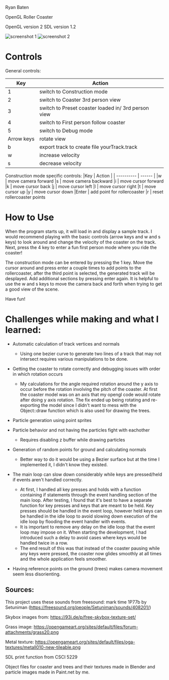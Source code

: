 Ryan Baten

OpenGL Roller Coaster

OpenGL version 2
SDL version 1.2

![screenshot 1](project_screenshot1.jpeg)
![screenshot 2](project_screenshot2.jpeg)

Controls
========

General controls:

| Key        | Action |
| ---------- | ------ |
|1           | switch to Construction mode
|2           | switch to Coaster 3rd person view
|3           | switch to Preset coaster loaded in/ 3rd person view
|4           |  switch to First person follow coaster
|5           |  switch to Debug mode
|Arrow keys  |  rotate view
|b           |  export track to create file yourTrack.track
|w           |  increase velocity
|s           |  decrease velocity

Construction mode specific controls:
|Key         | Action |
| ---------- | ------ |
|w           |  move camera forward
|s           |  move camera backward
|i           |  move cursor forward
|k           |  move cursor back
|j           |  move cursor left 
|l           |  move cursor right
|t           |  move cursor up 
|y           |  move cursor down 
|Enter       |  add point for rollercoaster
|r           |  reset rollercoaster points

How to Use
==========

When the program starts up, it will load in and display a sample track. I would recommend playing with the basic controls (arrow keys and w and s keys) to look around and change the velocity of the coaster on the track. Next, press the 4 key to enter a fun first person mode where you ride the coaster!

The construction mode can be entered by pressing the 1 key. Move the cursor around and press enter a couple times to add points to the rollercoaster, after the third point is selected, the generated track will be desplayed. Add additional sections by pressing enter again. It is helpful to use the w and s keys to move the camera back and forth when trying to get a good view of the scene.

Have fun!

Challenges while making and what I learned:
===========================================
- Automatic calculation of track vertices and normals
  - Using one bezier curve to generate two lines of a track that may not intersect requires various manipulations to be done.

- Getting the coaster to rotate correctly and debugging issues with order in which rotation occurs
  - My calculations for the angle required rotation around the y axis to occur before the rotation involving the pitch of the coaster. At first the coaster model was on an axis that my opengl code would rotate after doing y axis rotation. The fix ended up being rotating and re-exporting the model since I didn't want to mess with the Object::draw function which is also used for drawing the trees.

- Particle generation using point sprites

- Particle behavior and not having the particles fight with eachother
  - Requires disabling z buffer while drawing particles

- Generation of random points for ground and calculating normals
  - Better way to do it would be using a Bezier surface but at the time I implemented it, I didn't know they existed.

- The main loop can slow down considerably while keys are pressed/held if events aren't handled correctly.
  - At first, I handled all key presses and holds with a function containing if statements through the event handling section of the main loop. After testing, I found that it's best to have a separate function for key presses and keys that are meant to be held. Key presses should be handled in the event loop, however held keys can be handled in the idle loop to avoid slowing down execution of the idle loop by flooding the event handler with events.
  - It is important to remove any delay on the idle loop that the event loop may impose on it. When starting the development, I had introduced such a delay to avoid cases where keys would be handled twice in a row.
  - The end result of this was that instead of the coaster pausing while any keys were pressed, the coaster now glides smoothly at all times and the whole application feels smoother.

- Having reference points on the ground (trees) makes camera movement seem less disorienting.


Sources:
--------
This project uses these sounds from freesound:
mark time 1P77b by Setuniman (https://freesound.org/people/Setuniman/sounds/408201/)

Skybox images from:
https://93i.de/p/free-skybox-texture-set/

Grass image:
https://opengameart.org/sites/default/files/forum-attachments/grass20.png

Metal texture:
https://opengameart.org/sites/default/files/oga-textures/metall010-new-tileable.png

SDL print function from CSCI 5229

Object files for coaster and trees and their textures made in Blender and particle images made in Paint.net by me.
